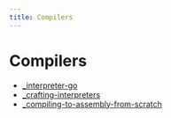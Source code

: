 ```yaml
---
title: Compilers
---
```


# Compilers

- [\_interpreter-go](interpreter-go/\_interpreter-go.md)
- [\_crafting-interpreters](crafting-interpreters/\_crafting-interpreters.md)
- [\_compiling-to-assembly-from-scratch](compiling-to-assembly-from-scratch/\_compiling-to-assembly-from-scratch.md)
